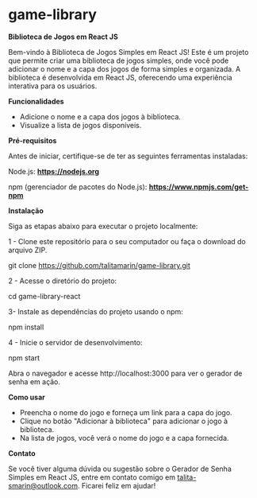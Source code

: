 # game-library

**Biblioteca de Jogos em React JS**

Bem-vindo à Biblioteca de Jogos Simples em React JS! Este é um projeto que permite criar uma biblioteca de jogos simples, onde você pode adicionar o nome e a capa dos jogos de forma simples e organizada. A biblioteca é desenvolvida em React JS, oferecendo uma experiência interativa para os usuários.

**Funcionalidades**

- Adicione o nome e a capa dos jogos à biblioteca.
- Visualize a lista de jogos disponíveis.

**Pré-requisitos**

Antes de iniciar, certifique-se de ter as seguintes ferramentas instaladas:

Node.js: **https://nodejs.org**

npm (gerenciador de pacotes do Node.js): **https://www.npmjs.com/get-npm**

**Instalação**

Siga as etapas abaixo para executar o projeto localmente:

1 - Clone este repositório para o seu computador ou faça o download do arquivo ZIP.

git clone https://github.com/talitamarin/game-library.git

2 - Acesse o diretório do projeto:

cd game-library-react

3- Instale as dependências do projeto usando o npm:

npm install

4 - Inicie o servidor de desenvolvimento:

npm start

Abra o navegador e acesse http://localhost:3000 para ver o gerador de senha em ação.

**Como usar**

- Preencha o nome do jogo e forneça um link para a capa do jogo.
- Clique no botão "Adicionar à biblioteca" para adicionar o jogo à biblioteca.
- Na lista de jogos, você verá o nome do jogo e a capa fornecida.

**Contato**

Se você tiver alguma dúvida ou sugestão sobre o Gerador de Senha Simples em React JS, entre em contato comigo em talita-smarin@outlook.com. Ficarei feliz em ajudar!
